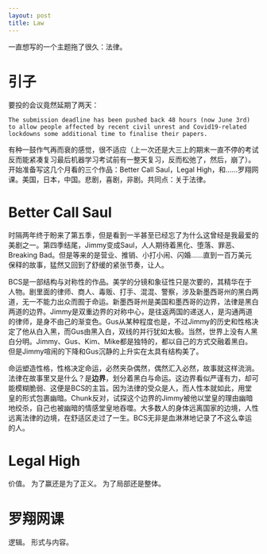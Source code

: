 ```yaml
---
layout: post
title: Law
---
```


一直想写的一个主题拖了很久：法律。

# 引子

要投的会议竟然延期了两天：

	The submission deadline has been pushed back 48 hours (now June 3rd) to allow people affected by recent civil unrest and Covid19-related lockdowns some additional time to finalise their papers.

有种一鼓作气再而衰的感觉，很不适应（上一次还是大三上的期末一直不停的考试反而能紧凑复习最后机器学习考试前有一整天复习，反而松弛了，然后，崩了）。开始准备写这几个月看的三个作品：Better Call Saul，Legal High，和……罗翔网课。美国，日本，中国。悲剧，喜剧，非剧。共同点：关于法律。

# Better Call Saul
时隔两年终于盼来了第五季，但是看到一半甚至已经忘了为什么这曾经是我最爱的美剧之一。第四季结尾，Jimmy变成Saul，人人期待着黑化、堕落、罪恶、Breaking Bad。但是等来的是营业、推销、小打小闹、闪婚……直到一百万美元保释的故事，猛然又回到了舒缓的紧张节奏，让人。

BCS是一部结构与对称性的作品。美学的分镜和象征性只是次要的，其精华在于人物。剧里面的律师、商人、毒贩、打手、混混、警察，涉及新墨西哥州的黑白两道，无一不能力出众而囿于命运。新墨西哥州是美国和墨西哥的边界，法律是黑白两道的边界。Jimmy是双重边界的对称中心，是往返两国的递送人，是沟通两道的律师，是身不由己的渐变色。Gus从某种程度也是，不过Jimmy的历史和性格决定了他从白入黑，而Gus由黑入白，双线的并行犹如太极。当然，世界上没有人黑白分明。Jimmy、Gus、Kim、Mike都是独特的，都以自己的方式交融着黑白。但是Jimmy喧闹的下降和Gus沉静的上升实在太具有结构美了。

命运塑造性格，性格决定命运，必然夹杂偶然，偶然汇入必然，故事就这样流淌。法律在故事里又是什么？是**边界**，划分着黑白与命运。这边界看似严谨有力，却可能模糊脆弱、这便是BCS的主旨。因为法律的受众是人，而人性本就如此，用堂皇的形式包裹幽暗。Chunk反对，试探这个边界的Jimmy被他以堂皇的理由幽暗地绞杀，自己也被幽暗的情感堂皇地吞噬。大多数人的身体远离国家的边境，人性远离法律的边境，在舒适区走过了一生。BCS无非是血淋淋地记录了不这么幸运的人。


# Legal High

价值。
为了赢还是为了正义。
为了局部还是整体。

# 罗翔网课

逻辑。
形式与内容。
